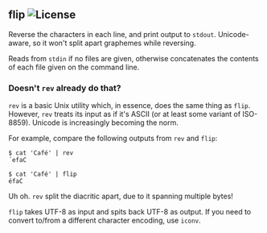 ## flip ![License](https://img.shields.io/badge/license-BSD--3-ff69b4.png)

Reverse the characters in each line, and print output to `stdout`.
Unicode-aware, so it won't split apart graphemes while reversing.

Reads from `stdin` if no files are given, otherwise concatenates the contents
of each file given on the command line.

### Doesn't `rev` already do that?

`rev` is a basic Unix utility which, in essence, does the same thing as `flip`.
However, `rev` treats its input as if it's ASCII (or at least some variant of
ISO-8859). Unicode is increasingly becoming the norm.

For example, compare the following outputs from `rev` and `flip`:

```
$ cat 'Café' | rev
´efaC

$ cat 'Café' | flip
éfaC
```

Uh oh. `rev` split the diacritic apart, due to it spanning multiple bytes!

`flip` takes UTF-8 as input and spits back UTF-8 as output.
If you need to convert to/from a different character encoding, use `iconv`.
